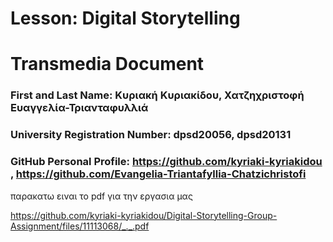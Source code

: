 # Lesson: Digital Storytelling
# Transmedia Document

### First and Last Name: Κυριακή Κυριακίδου, Χατζηχριστοφή Ευαγγελία-Τριανταφυλλιά 
### University Registration Number:  dpsd20056, dpsd20131
### GitHub Personal Profile: https://github.com/kyriaki-kyriakidou , https://github.com/Evangelia-Triantafyllia-Chatzichristofi

παρακατω ειναι το pdf  για την εργασια μας

https://github.com/kyriaki-kyriakidou/Digital-Storytelling-Group-Assignment/files/11113068/_._.pdf
